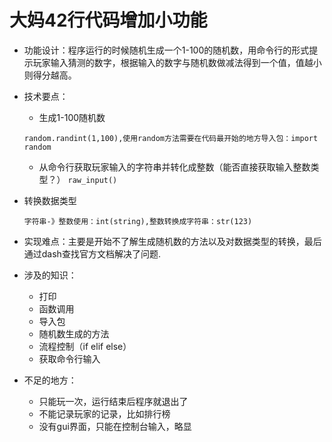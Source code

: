 # 大妈42行代码增加小功能
*   功能设计：程序运行的时候随机生成一个1-100的随机数，用命令行的形式提示玩家输入猜测的数字，根据输入的数字与随机数做减法得到一个值，值越小则得分越高。

*   技术要点：
    
    * 生成1-100随机数
    
    ```random.randint(1,100),使用random方法需要在代码最开始的地方导入包：import random``` 
    * 从命令行获取玩家输入的字符串并转化成整数（能否直接获取输入整数类型？）
    ```raw_input()``` 

* 转换数据类型

    ```字符串-》整数使用：int(string),整数转换成字符串：str(123)```
    
    
* 实现难点：主要是开始不了解生成随机数的方法以及对数据类型的转换，最后通过dash查找官方文档解决了问题.

* 涉及的知识：
   * 打印
   * 函数调用
   * 导入包
   * 随机数生成的方法
   * 流程控制（if elif else）
   * 获取命令行输入
   

* 不足的地方：
  * 只能玩一次，运行结束后程序就退出了
  * 不能记录玩家的记录，比如排行榜
  * 没有gui界面，只能在控制台输入，略显
